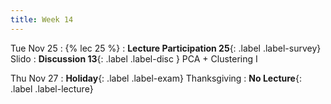 ```yaml
---
title: Week 14
---
```


Tue Nov 25
: {% lec 25 %}
    <!-- : [Note 24](https://ds100.org/course-notes/pca_1/pca_1.html) -->
: **Lecture Participation 25**{: .label .label-survey} Slido
: **Discussion 13**{: .label .label-disc } PCA + Clustering I

Thu Nov 27
: **Holiday**{: .label .label-exam} Thanksgiving
: **No Lecture**{: .label .label-lecture}